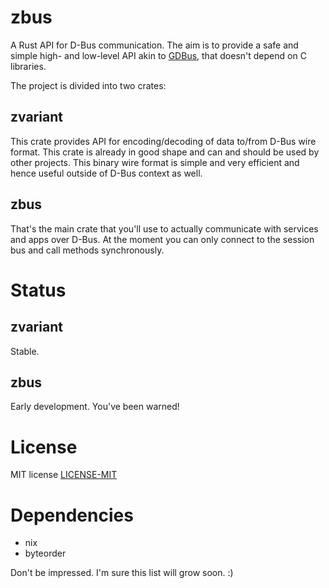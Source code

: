 # zbus

A Rust API for D-Bus communication. The aim is to provide a safe and simple high- and low-level API akin to
[GDBus](https://developer.gnome.org/gio/stable/gdbus-convenience.html), that doesn't depend on C libraries.

The project is divided into two crates:

## zvariant

This crate provides API for encoding/decoding of data to/from D-Bus wire format. This crate is already in good shape
and can and should be used by other projects. This binary wire format is simple and very efficient and hence useful
outside of D-Bus context as well.

## zbus

That's the main crate that you'll use to actually communicate with services and apps over D-Bus. At the moment you can
only connect to the session bus and call methods synchronously.

# Status

## zvariant

Stable.

## zbus

Early development. You've been warned!

# License

MIT license [LICENSE-MIT](LICENSE-MIT)

# Dependencies

  * nix
  * byteorder

Don't be impressed. I'm sure this list will grow soon. :)
